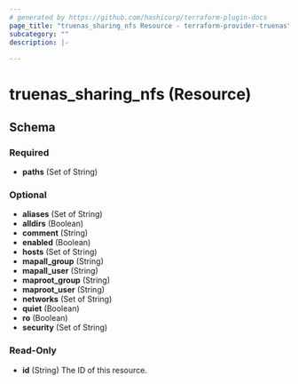 ```yaml
---
# generated by https://github.com/hashicorp/terraform-plugin-docs
page_title: "truenas_sharing_nfs Resource - terraform-provider-truenas"
subcategory: ""
description: |-
  
---
```


# truenas_sharing_nfs (Resource)





<!-- schema generated by tfplugindocs -->
## Schema

### Required

- **paths** (Set of String)

### Optional

- **aliases** (Set of String)
- **alldirs** (Boolean)
- **comment** (String)
- **enabled** (Boolean)
- **hosts** (Set of String)
- **mapall_group** (String)
- **mapall_user** (String)
- **maproot_group** (String)
- **maproot_user** (String)
- **networks** (Set of String)
- **quiet** (Boolean)
- **ro** (Boolean)
- **security** (Set of String)

### Read-Only

- **id** (String) The ID of this resource.


